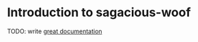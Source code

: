 # Introduction to sagacious-woof

TODO: write [great documentation](http://jacobian.org/writing/what-to-write/)
